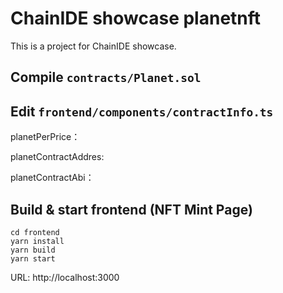 # ChainIDE showcase planetnft

This is a project for ChainIDE showcase.

## Compile ```contracts/Planet.sol```

## Edit ```frontend/components/contractInfo.ts```

planetPerPrice：

planetContractAddres:

planetContractAbi：


## Build & start frontend (NFT Mint Page)

```
cd frontend
yarn install
yarn build
yarn start
```

URL: http://localhost:3000

